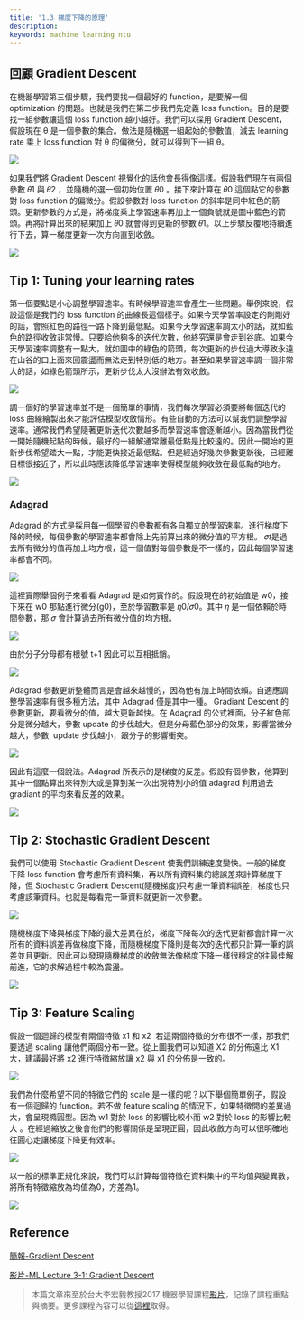 ```yaml
---
title: '1.3 梯度下降的原理'
description:
keywords: machine learning ntu
---
```


## 回顧 Gradient Descent
在機器學習第三個步驟，我們要找一個最好的 function，是要解一個 optimization 的問題。也就是我們在第二步我們先定義 loss function。目的是要找一組參數讓這個 loss function 越小越好。我們可以採用 Gradient Descent，假設現在 θ 是一個參數的集合。做法是隨機選一組起始的參數值，減去 learning rate 乘上 loss function 對 θ 的偏微分，就可以得到下一組 θ。

![](https://i.imgur.com/09DT8kl.png)

如果我們將 Gradient Descent 視覺化的話他會長得像這樣。假設我們現在有兩個參數 𝜃1 與 𝜃2 ，並隨機的選一個初始位置 𝜃0 。接下來計算在 𝜃0 這個點它的參數對 loss function 的偏微分。假設參數對 loss function 的斜率是同中紅色的箭頭。更新參數的方式是，將梯度乘上學習速率再加上一個負號就是圖中藍色的箭頭。再將計算出來的結果加上 𝜃0  就會得到更新的參數 𝜃1。以上步驟反覆地持續進行下去，算一梯度更新一次方向直到收斂。

![](https://i.imgur.com/wBW4AWb.png)

## Tip 1: Tuning your  learning rates
第一個要點是小心調整學習速率。有時候學習速率會產生一些問題。舉例來說，假設這個是我們的 loss function 的曲線長這個樣子。如果今天學習率設定的剛剛好的話，會照紅色的路徑一路下降到最低點。如果今天學習速率調太小的話，就如藍色的路徑收斂非常慢。只要給他夠多的迭代次數，他終究還是會走到谷底。如果今天學習速率調整有一點大，就如圖中的綠色的箭頭，每次更新的步伐過大導致永遠在山谷的口上面來回震盪而無法走到特別低的地方。甚至如果學習速率調一個非常大的話，如綠色箭頭所示，更新步伐太大沒辦法有效收斂。

![](https://i.imgur.com/WVA8rGU.png)

調一個好的學習速率並不是一個簡單的事情，我們每次學習必須要將每個迭代的 loss 曲線繪製出來才能評估模型收斂情形。有些自動的方法可以幫我們調整學習速率。通常我們希望隨著更新迭代次數越多而學習速率會逐漸越小。因為當我們從一開始隨機起點的時候，最好的一組解通常離最低點是比較遠的。因此一開始的更新步伐希望踏大一點，才能更快接近最低點。但是經過好幾次參數更新後，已經離目標很接近了，所以此時應該降低學習速率使得模型能夠收斂在最低點的地方。

![](https://i.imgur.com/pHpyyZw.png)

### Adagrad
Adagrad 的方式是採用每一個學習的參數都有各自獨立的學習速率。進行梯度下降的時候，每個參數的學習速率都會除上先前算出來的微分值的平方根。
𝜎𝑡是過去所有微分的值再加上均方根，這一個值對每個參數是不一樣的，因此每個學習速率都會不同。

![](https://i.imgur.com/QYdk4L7.png)

這裡實際舉個例子來看看 Adagrad 是如何實作的。假設現在的初始值是 w0，接下來在 w0 那點進行微分(g0)，至於學習數率是 𝜂0/𝜎0。其中 𝜂 是一個依賴於時間參數，那 𝜎 會計算過去所有微分值的均方根。

![](https://i.imgur.com/PZBrTkZ.png)

由於分子分母都有根號 t+1 因此可以互相抵銷。

![](https://i.imgur.com/AwbRcV7.png)

Adagrad 參數更新整體而言是會越來越慢的，因為他有加上時間依賴。自適應調整學習速率有很多種方法，其中 Adagrad 僅是其中一種。
Gradiant Descent 的參數更新，要看微分的值，越大更新越快。在 Adagrad 的公式裡面，分子紅色部分是微分越大，參數 update 的步伐越大。但是分母藍色部分的效果，影響當微分越大，參數  update 步伐越小，跟分子的影響衝突。

![](https://i.imgur.com/jw9nKiE.png)

因此有這麼一個說法。Adagrad 所表示的是梯度的反差。假設有個參數，他算到其中一個點算出來特別大或是算到某一次出現特別小的值 adagrad 利用過去 gradiant 的平均來看反差的效果。

![](https://i.imgur.com/6wLpfGG.png)

## Tip 2: Stochastic  Gradient Descent
我們可以使用 Stochastic Gradient Descent 使我們訓練速度變快。一般的梯度下降 loss function 會考慮所有資料集，再以所有資料集的總誤差來計算梯度下降，但 Stochastic Gradient Descent(隨機梯度)只考慮一筆資料誤差，梯度也只考慮該筆資料。也就是每看完一筆資料就更新一次參數。

![](https://i.imgur.com/Xm3Fmtj.png)


隨機梯度下降與梯度下降的最大差異在於，梯度下降每次的迭代更新都會計算一次所有的資料誤差再做梯度下降，而隨機梯度下降則是每次的迭代都只計算一筆的誤差並且更新。因此可以發現隨機梯度的收斂無法像梯度下降一樣很穩定的往最佳解前進，它的求解過程中較為震盪。

![](https://i.imgur.com/ZVmrIXG.png)

## Tip 3: Feature Scaling
假設一個迴歸的模型有兩個特徵 x1  和  x2  若這兩個特徵的分布很不一樣，那我們要透過 scaling 讓他們兩個分布一致。從上圖我們可以知道 X2 的分佈遠比 X1 大，建議最好將 x2 進行特徵縮放讓 x2 與 x1 的分佈是一致的。

![](https://i.imgur.com/K0caqtI.png)

我們為什麼希望不同的特徵它們的 scale 是一樣的呢？以下舉個簡單例子，假設有一個迴歸的 function。若不做 feature scaling 的情況下，如果特徵間的差異過大，會呈現橢圓型。因為 w1 對於 loss 的影響比較小而 w2 對於 loss 的影響比較大 。在經過縮放之後會他們的影響關係是呈現正圓，因此收斂方向可以很明確地往圓心走讓梯度下降更有效率。

![](https://i.imgur.com/0Hna6Xy.png)

以一般的標準正規化來說，我們可以計算每個特徵在資料集中的平均值與變異數，將所有特徵縮放為均值為0，方差為1。

![](https://i.imgur.com/hFfEGkP.png)

## Reference
[簡報-Gradient Descent](http://speech.ee.ntu.edu.tw/~tlkagk/courses/ML_2016/Lecture/Gradient%20Descent%20(v2).pdf)

[影片-ML Lecture 3-1: Gradient Descent](https://www.youtube.com/watch?v=yKKNr-QKz2Q&list=PLJV_el3uVTsPy9oCRY30oBPNLCo89yu49&index=7)

> 本篇文章來至於台大李宏毅教授2017 機器學習課程[影片](https://www.youtube.com/playlist?list=PLJV_el3uVTsPy9oCRY30oBPNLCo89yu49)，記錄了課程重點與摘要。更多課程內容可以從[這裡](http://speech.ee.ntu.edu.tw/~tlkagk/courses_ML17_2.html)取得。
